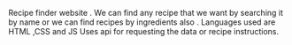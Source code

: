 Recipe finder website .
We can find any recipe that we want by searching it by name or we can find recipes by ingredients also .
Languages used are HTML ,CSS and JS
Uses api for requesting the data or recipe instructions.
